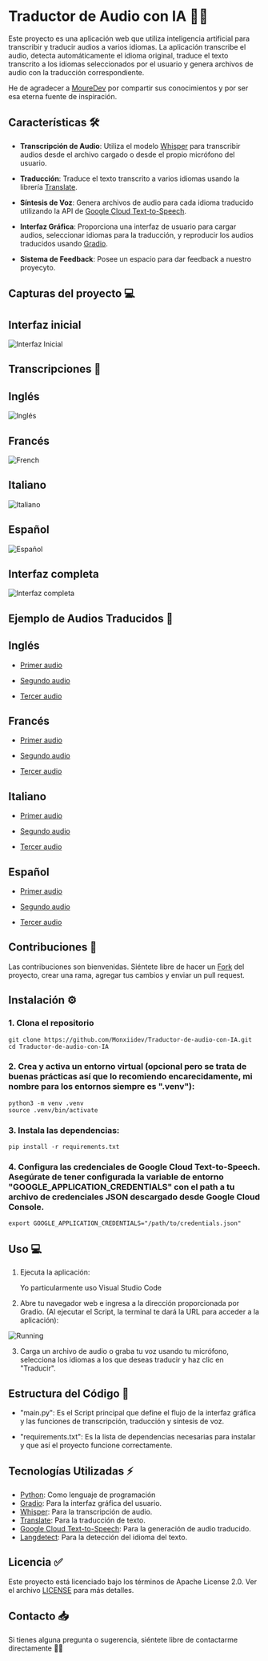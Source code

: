 # Traductor de Audio con IA 🤖✨

Este proyecto es una aplicación web que utiliza inteligencia artificial para transcribir y traducir audios a varios idiomas. La aplicación transcribe el audio, detecta automáticamente el idioma original, traduce el texto transcrito a los idiomas seleccionados por el usuario y genera archivos de audio con la traducción correspondiente.

He de agradecer a  [MoureDev](https://youtu.be/oxLvf2nDCvQ?si=8fC2fkEkYl_FwSfc) por compartir sus conocimientos y por ser esa eterna fuente de inspiración.

## Características 🛠️

- **Transcripción de Audio**: Utiliza el modelo [Whisper](https://github.com/openai/whisper) para transcribir audios desde el archivo cargado o desde el propio micrófono del usuario.

- **Traducción**: Traduce el texto transcrito a varios idiomas usando la librería [Translate](https://github.com/terryyin/translate-python).

- **Síntesis de Voz**: Genera archivos de audio para cada idioma traducido utilizando la API de [Google Cloud Text-to-Speech](https://cloud.google.com/text-to-speech/docs/libraries?hl=es-419#client-libraries-install-python).

- **Interfaz Gráfica**: Proporciona una interfaz de usuario para cargar audios, seleccionar idiomas para la traducción, y reproducir los audios traducidos usando [Gradio](https://www.gradio.app/).

- **Sistema de Feedback**: Posee un espacio para dar feedback a nuestro proyecyto.

## Capturas del proyecto 💻

## Interfaz inicial


![Interfaz Inicial](./Images/Interfaz/Interfaz%20inicial.png)


## Transcripciones 📑

## Inglés

![Inglés](./Images/Transcriptions/English%20Transcription.png)

## Francés

![French](./Images/Transcriptions/French%20transcription.png)

## Italiano

![Italiano](./Images/Transcriptions/Italian%20Transcription.png)

## Español

![Español](./Images/Transcriptions/Espanish%20Transcription.png)

## Interfaz completa

![Interfaz completa](./Images/Interfaz/Interfaz%20completa.png)

## Ejemplo de Audios Traducidos 💬

## Inglés

- [Primer audio](./Ejemplo%20de%20audios/Traducción%20del%20Italiano/en.mp3)

- [Segundo audio](./Ejemplo%20de%20audios/Traducción%20del%20Francés/en.mp3)

- [Tercer audio](./Ejemplo%20de%20audios/Traducción%20del%20Español/en.mp3)

## Francés

- [Primer audio](./Ejemplo%20de%20audios/Traducción%20del%20Inglés/fr.mp3)
  
- [Segundo audio](./Ejemplo%20de%20audios/Traducción%20del%20Italiano/fr.mp3)
  
- [Tercer audio](./Ejemplo%20de%20audios/Traducción%20del%20Español/fr.mp3)

## Italiano

- [Primer audio](./Ejemplo%20de%20audios/Traducción%20del%20Inglés/it.mp3)
  
- [Segundo audio](./Ejemplo%20de%20audios/Traducción%20del%20Francés/it.mp3)
  
- [Tercer audio](./Ejemplo%20de%20audios/Traducción%20del%20Español/it.mp3)

## Español

- [Primer audio](./Ejemplo%20de%20audios/Traducción%20del%20Inglés/es.mp3)
  
- [Segundo audio](./Ejemplo%20de%20audios/Traducción%20del%20Francés/es.mp3)
  
- [Tercer audio](./Ejemplo%20de%20audios/Traducción%20del%20Italiano/es.mp3)
  

## Contribuciones 🤝

Las contribuciones son bienvenidas. Siéntete libre de hacer un [Fork](https://github.com/Monxiidev/Traductor-de-audio-con-IA/fork) del proyecto, crear una rama, agregar tus cambios y enviar un pull request.


## Instalación ⚙️

### 1. Clona el repositorio

    git clone https://github.com/Monxiidev/Traductor-de-audio-con-IA.git
    cd Traductor-de-audio-con-IA

### 2. Crea y activa un entorno virtual (opcional pero se trata de buenas prácticas así que lo recomiendo encarecidamente, mi nombre para los entornos siempre es ".venv"):

    python3 -m venv .venv
    source .venv/bin/activate
      

### 3. Instala las dependencias:

    pip install -r requirements.txt

### 4. Configura las credenciales de Google Cloud Text-to-Speech. Asegúrate de tener configurada la variable de entorno "GOOGLE_APPLICATION_CREDENTIALS" con el path a tu archivo de credenciales JSON descargado desde Google Cloud Console.

    export GOOGLE_APPLICATION_CREDENTIALS="/path/to/credentials.json"


## Uso 💻

1. Ejecuta la aplicación:

   Yo particularmente uso Visual Studio Code
   
2. Abre tu navegador web e ingresa a la dirección proporcionada por Gradio. (Al ejecutar el Script, la terminal te dará la URL para acceder a la aplicación):

![Running](./Images/Interfaz/Running.png)

3. Carga un archivo de audio o graba tu voz usando tu micrófono, selecciona los idiomas a los que deseas traducir y haz clic en "Traducir".

## Estructura del Código 🧬

- "main.py": Es el Script principal que define el flujo de la interfaz gráfica y las funciones de transcripción, traducción y síntesis de voz.

- "requirements.txt": Es la lista de dependencias necesarias para instalar y que así el proyecto funcione correctamente.

## Tecnologías Utilizadas ⚡️

- [Python](https://www.python.org): Como lenguaje de programación
- [Gradio](https://www.gradio.app/): Para la interfaz gráfica del usuario.
- [Whisper](https://github.com/openai/whisper): Para la transcripción de audio.
- [Translate](https://github.com/terryyin/translate-python): Para la traducción de texto.
- [Google Cloud Text-to-Speech](https://cloud.google.com/text-to-speech/docs/libraries?hl=es-419#client-libraries-install-python): Para la generación de audio traducido.
- [Langdetect](https://pypi.org/project/langdetect/): Para la detección del idioma del texto.


## Licencia ✅

Este proyecto está licenciado bajo los términos de Apache License 2.0. Ver el archivo [LICENSE](./LICENSE) para más detalles.

## Contacto 📥

Si tienes alguna pregunta o sugerencia, siéntete libre de contactarme directamente 🚀🎉
